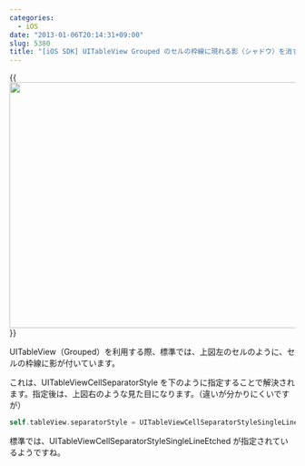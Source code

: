```yaml
---
categories:
  - iOS
date: "2013-01-06T20:14:31+09:00"
slug: 5380
title: "[iOS SDK] UITableView Grouped のセルの枠線に現れる影（シャドウ）を消す方法"
---
```


{{<img alt="" src="/images/2013/01/5380_1.png" width="640" height="432">}}

UITableView（Grouped）を利用する際、標準では、上図左のセルのように、セルの枠線に影が付いています。

これは、UITableViewCellSeparatorStyle を下のように指定することで解決されます。指定後は、上図右のような見た目になります。（違いが分かりにくいですが）

```objectivec
self.tableView.separatorStyle = UITableViewCellSeparatorStyleSingleLine;
```

標準では、UITableViewCellSeparatorStyleSingleLineEtched が指定されているようですね。
